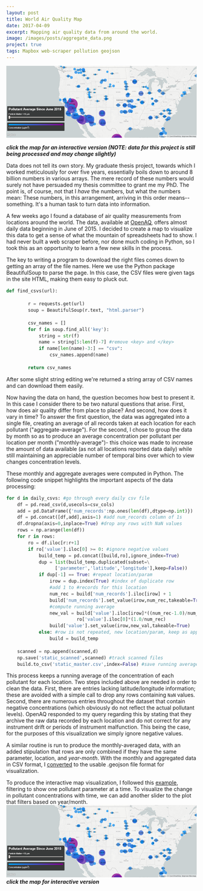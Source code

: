 ```yaml
---
layout: post
title: World Air Quality Map
date: 2017-04-09
excerpt: Mapping air quality data from around the world.
image: /images/posts/aggregate_data.png
project: true
tags: Mapbox web-scraper pollution geojson
---
```


[![image](/images/posts/aggregate_data.png)](/projects/AirQuality/world_data)
<!--(/projects/AirQuality/AQmap_static.html)-->
***click the map for an interactive version (NOTE: data for this project is still being processed and may change slightly)***

Data does not tell its own story. My graduate thesis project, towards which I worked meticulously for over five years, essentially boils down to around 8 billion numbers in various arrays. The mere record of these numbers would surely not have persuaded my thesis committee to grant me my PhD. The point is, of course, not that I *have* the numbers, but what the numbers mean: These numbers, in this arrangement, arriving in this order means-- something. It's a human task to turn data into information.

A few weeks ago I found a database of air quality measurements from locations around the world. The data, available at [OpenAQ](https://openaq-data.s3.amazonaws.com/index.html), offers almost daily data beginning in June of 2015. I decided to create a map to visualize this data to get a sense of what the mountain of spreadsheets had to show. I had never built a web scraper before, nor done much coding in Python, so I took this as an opportunity to learn a few new skills in the process.

The key to writing a program to download the right files comes down to getting an array of the file names. Here we use the Python package BeautifulSoup to parse the page. In this case, the CSV files were given <key> tags in the site HTML, making them easy to pluck out.
```py
def find_csvs(url):

        r = requests.get(url)
        soup = BeautifulSoup(r.text, "html.parser")

        csv_names = []
        for f in soup.find_all('key'):
            string = str(f)
            name = string[5:len(f)-7] #remove <key> and </key>
            if name[len(name)-3:] == "csv":
                csv_names.append(name)

        return csv_names
```
After some slight string editing we're returned a string array of CSV names and can download them easily.

Now having the data on hand, the question becomes how best to present it. In this case I consider there to be two natural questions that arise. First, how does air quality differ from place to place? And second, how does it vary in time? To answer the first question, the data was aggregated into a single file, creating an average of all records taken at each location for each pollutant ("aggregate-average"). For the second, I chose to group the data by month so as to produce an average concentration per pollutant per location per month ("monthly-average")- this choice was made to increase the amount of data available (as not all locations reported data daily) while still maintaining an appreciable number of temporal bins over which to view changes concentration levels.

These monthly and aggregate averages were computed in Python. The following code snippet highlights the important aspects of the data processing:
```py
for d in daily_csvs: #go through every daily csv file
    df = pd.read_csv(d,usecols=csv_cols)
    add = pd.DataFrame({'num_records':np.ones(len(df),dtype=np.int)})
    df = pd.concat([df,add],axis=1) #add num_records column of 1s
    df.dropna(axis=0,inplace=True) #drop any rows with NaN values
    rows = np.arange(len(df))
    for r in rows:
        ro = df.iloc[r:r+1]
        if ro['value'].iloc[0] >= 0: #ignore negative values
            build_temp = pd.concat([build,ro],ignore_index=True)
            dup = list(build_temp.duplicated(subset=\
                  ['parameter','latitude','longitude'],keep=False))
            if dup[-1] == True: #repeat location/param
                irow = dup.index(True) #index of duplicate row
                #add 1 to #records for this location
                num_rec = build['num_records'].iloc[irow] + 1
                build['num_records'].set_value(irow,num_rec,takeable=True)
                #compute running average
                new_val = build['value'].iloc[irow]*((num_rec-1.0)/num_rec)+\
                          ro['value'].iloc[0]*(1.0/num_rec)
                build['value'].set_value(irow,new_val,takeable=True)
            else: #row is not repeated, new location/param, keep as appended
                build = build_temp

    scanned = np.append(scanned,d)
    np.save('static_scanned',scanned) #track scanned files
    build.to_csv('static_master.csv',index=False) #save running averages
```
This process keeps a running average of the concentration of each pollutant for each location. Two steps included above are needed in order to clean the data. First, there are entries lacking latitude/longitude information; these are avoided with a simple call to drop any rows containing <code>NaN</code> values. Second, there are numerous entries throughout the dataset that contain negative concentrations (which obviously do not reflect the actual pollutant levels). OpenAQ responded to my query regarding this by stating that they archive the raw data recorded by each location and do not correct for any instrument drift or periods of instrument malfunction. This being the case, for the purposes of this visualization we simply ignore negative values.

A similar routine is run to produce the monthly-averaged data, with an added stipulation that rows are only combined if they have the same parameter, location, and *year-month*.
With the monthly and aggregated data in CSV format, I [converted](http://www.convertcsv.com/csv-to-geojson.htm) to the usable .geojson file format for visualization.

To produce the interactive map visualization, I followed this [example](https://www.mapbox.com/mapbox-gl-js/example/timeline-animation/), filtering to show one pollutant parameter at a time. To visualize the change in pollutant concentrations with time, we can add another slider to the plot that filters based on year/month.
[![image](/images/posts/aggregate_data.png)](/projects/AirQuality/world_monthly_data)
***click the map for interactive version***
